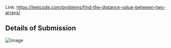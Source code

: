 Link: https://leetcode.com/problems/find-the-distance-value-between-two-arrays/
## Details of Submission
![image](https://github.com/mgalang229/LeetCode-Find-the-Distance-Value-Between-Two-Arrays/assets/51401355/7c359f9f-4adb-4e4e-9d9e-50eac2d9bb09)
